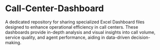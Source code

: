 # Call-Center-Dashboard
A dedicated repository for sharing specialized Excel Dashboard files designed to enhance operational efficiency in call centers. These dashboards provide in-depth analysis and visual insights into call volume, service quality, and agent performance, aiding in data-driven decision-making.
